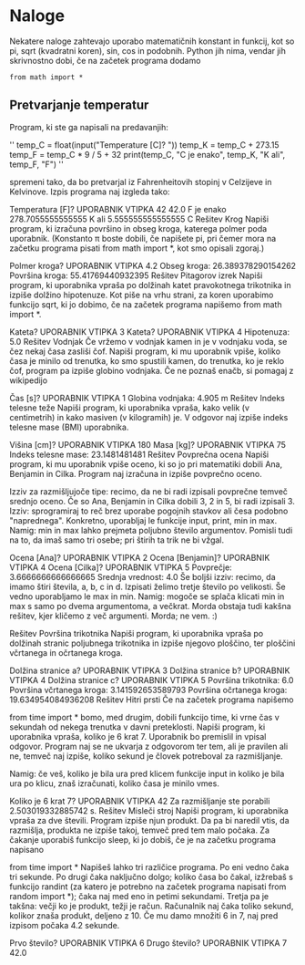 
# Naloge
Nekatere naloge zahtevajo uporabo matematičnih konstant in funkcij, kot so pi, sqrt (kvadratni koren), sin, cos in podobnih. Python jih nima, vendar jih skrivnostno dobi, če na začetek programa dodamo

``
from math import *
``

## Pretvarjanje temperatur
Program, ki ste ga napisali na predavanjih:

''
temp_C = float(input("Temperature [C]? "))
temp_K = temp_C + 273.15
temp_F = temp_C * 9 / 5 + 32
print(temp_C, "C je enako", temp_K, "K ali", temp_F, "F")
''

spremeni tako, da bo pretvarjal iz Fahrenheitovih stopinj v Celzijeve in Kelvinove. Izpis programa naj izgleda tako:

Temperatura [F]? UPORABNIK VTIPKA 42
42.0 F je enako 278.7055555555555 K ali 5.555555555555555 C
Rešitev
Krog
Napiši program, ki izračuna površino in obseg kroga, katerega polmer poda uporabnik. (Konstanto π boste dobili, če napišete pi, pri čemer mora na začetku programa pisati from math import *, kot smo opisali zgoraj.)

Polmer kroga? UPORABNIK VTIPKA 4.2
Obseg kroga: 26.389378290154262
Površina kroga: 55.41769440932395
Rešitev
Pitagorov izrek
Napiši program, ki uporabnika vpraša po dolžinah katet pravokotnega trikotnika in izpiše dolžino hipotenuze. Kot piše na vrhu strani, za koren uporabimo funkcijo sqrt, ki jo dobimo, če na začetek programa napišemo from math import *.

Kateta? UPORABNIK VTIPKA 3
Kateta? UPORABNIK VTIPKA 4
Hipotenuza: 5.0
Rešitev
Vodnjak
Če vržemo v vodnjak kamen in je v vodnjaku voda, se čez nekaj časa zasliši čof. Napiši program, ki mu uporabnik vpiše, koliko časa je minilo od trenutka, ko smo spustili kamen, do trenutka, ko je reklo čof, program pa izpiše globino vodnjaka. Če ne poznaš enačb, si pomagaj z wikipedijo

Čas [s]? UPORABNIK VTIPKA 1
Globina vodnjaka: 4.905 m
Rešitev
Indeks telesne teže
Napiši program, ki uporabnika vpraša, kako velik (v centimetrih) in kako masiven (v kilogramih) je. V odgovor naj izpiše indeks telesne mase (BMI) uporabnika.

Višina [cm]? UPORABNIK VTIPKA 180
Masa [kg]? UPORABNIK VTIPKA 75
Indeks telesne mase: 23.1481481481
Rešitev
Povprečna ocena
Napiši program, ki mu uporabnik vpiše oceno, ki so jo pri matematiki dobili Ana, Benjamin in Cilka. Program naj izračuna in izpiše povprečno oceno.

Izziv za razmišljujoče tipe: recimo, da ne bi radi izpisali povprečne temveč srednjo oceno. Če so Ana, Benjamin in Cilka dobili 3, 2 in 5, bi radi izpisali 3. Izziv: sprogramiraj to reč brez uporabe pogojnih stavkov ali česa podobno "naprednega". Konkretno, uporabljaj le funkcije input, print, min in max. Namig: min in max lahko prejmeta poljubno število argumentov. Pomisli tudi na to, da imaš samo tri osebe; pri štirih ta trik ne bi vžgal.

Ocena [Ana]? UPORABNIK VTIPKA 2
Ocena [Benjamin]? UPORABNIK VTIPKA 4
Ocena [Cilka]? UPORABNIK VTIPKA 5
Povprečje: 3.6666666666666665
Srednja vrednost: 4.0
Še boljši izziv: recimo, da imamo štiri števila, a, b, c in d. Izpisati želimo tretje število po velikosti. Še vedno uporabljamo le max in min. Namig: mogoče se splača klicati min in max s samo po dvema argumentoma, a večkrat. Morda obstaja tudi kakšna rešitev, kjer kličemo z več argumenti. Morda; ne vem. :)

Rešitev
Površina trikotnika
Napiši program, ki uporabnika vpraša po dolžinah stranic poljubnega trikotnika in izpiše njegovo ploščino, ter ploščini včrtanega in očrtanega kroga.

Dolžina stranice a? UPORABNIK VTIPKA 3
Dolžina stranice b? UPORABNIK VTIPKA 4
Dolžina stranice c? UPORABNIK VTIPKA 5
Površina trikotnika: 6.0
Površina včrtanega kroga: 3.141592653589793
Površina očrtanega kroga: 19.634954084936208
Rešitev
Hitri prsti
Če na začetek programa napišemo

from time import *
bomo, med drugim, dobili funkcijo time, ki vrne čas v sekundah od nekega trenutka v davni preteklosti. Napiši program, ki uporabnika vpraša, koliko je 6 krat 7. Uporabnik bo premislil in vpisal odgovor. Program naj se ne ukvarja z odgovorom ter tem, ali je pravilen ali ne, temveč naj izpiše, koliko sekund je človek potreboval za razmišljanje.

Namig: če veš, koliko je bila ura pred klicem funkcije input in koliko je bila ura po klicu, znaš izračunati, koliko časa je minilo vmes.

Koliko je 6 krat 7? UPORABNIK VTIPKA 42
Za razmišljanje ste porabili 2.503019332885742 s.
Rešitev
Misleči stroj
Napiši program, ki uporabnika vpraša za dve števili. Program izpiše njun produkt. Da pa bi naredil vtis, da razmišlja, produkta ne izpiše takoj, temveč pred tem malo počaka. Za čakanje uporabiš funkcijo sleep, ki jo dobiš, če je na začetku programa napisano

from time import *
Napišeš lahko tri različice programa. Po eni vedno čaka tri sekunde. Po drugi čaka naključno dolgo; koliko časa bo čakal, izžrebaš s funkcijo randint (za katero je potrebno na začetek programa napisati from random import *); čaka naj med eno in petimi sekundami. Tretja pa je takšna: večji ko je produkt, težji je račun. Računalnik naj čaka toliko sekund, kolikor znaša produkt, deljeno z 10. Če mu damo množiti 6 in 7, naj pred izpisom počaka 4.2 sekunde.

Prvo število? UPORABNIK VTIPKA 6
Drugo število? UPORABNIK VTIPKA 7
42.0
